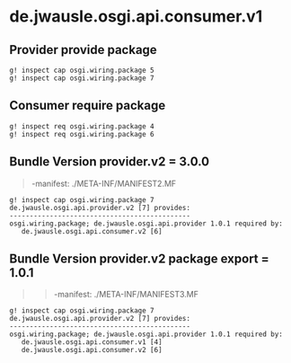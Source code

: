 # de.jwausle.osgi.api.consumer.v1


## Provider provide package

```
g! inspect cap osgi.wiring.package 5
g! inspect cap osgi.wiring.package 7
```

## Consumer require package

```
g! inspect req osgi.wiring.package 4
g! inspect req osgi.wiring.package 6
```

## Bundle Version provider.v2 = 3.0.0

> -manifest: ./META-INF/MANIFEST2.MF

```
g! inspect cap osgi.wiring.package 7
de.jwausle.osgi.api.provider.v2 [7] provides:
---------------------------------------------
osgi.wiring.package; de.jwausle.osgi.api.provider 1.0.1 required by:
   de.jwausle.osgi.api.consumer.v2 [6]
```

## Bundle Version provider.v2 package export  = 1.0.1

> > -manifest: ./META-INF/MANIFEST3.MF

```
g! inspect cap osgi.wiring.package 7
de.jwausle.osgi.api.provider.v2 [7] provides:
---------------------------------------------
osgi.wiring.package; de.jwausle.osgi.api.provider 1.0.1 required by:
   de.jwausle.osgi.api.consumer.v1 [4]
   de.jwausle.osgi.api.consumer.v2 [6]
```